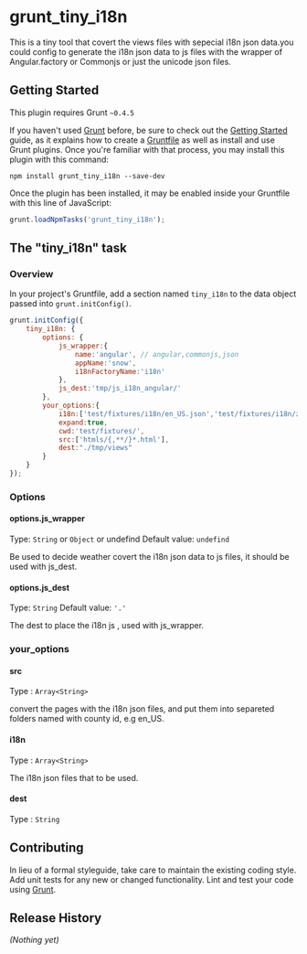 # grunt_tiny_i18n

This is a tiny tool that covert the views files with sepecial i18n json data.you could config to generate the i18n json data to js files with the wrapper of Angular.factory or Commonjs or just the unicode json files.

## Getting Started
This plugin requires Grunt `~0.4.5`

If you haven't used [Grunt](http://gruntjs.com/) before, be sure to check out the [Getting Started](http://gruntjs.com/getting-started) guide, as it explains how to create a [Gruntfile](http://gruntjs.com/sample-gruntfile) as well as install and use Grunt plugins. Once you're familiar with that process, you may install this plugin with this command:

```shell
npm install grunt_tiny_i18n --save-dev
```

Once the plugin has been installed, it may be enabled inside your Gruntfile with this line of JavaScript:

```js
grunt.loadNpmTasks('grunt_tiny_i18n');
```

## The "tiny_i18n" task

### Overview
In your project's Gruntfile, add a section named `tiny_i18n` to the data object passed into `grunt.initConfig()`.

```js
grunt.initConfig({
    tiny_i18n: {
        options: {
            js_wrapper:{
                name:'angular', // angular,commonjs,json
                appName:'snow',
                i18nFactoryName:'i18n'
            },
            js_dest:'tmp/js_i18n_angular/'
        },
        your_options:{
            i18n:['test/fixtures/i18n/en_US.json','test/fixtures/i18n/zh_CN.json'],
            expand:true,
            cwd:'test/fixtures/',
            src:['htmls/{,**/}*.html'],
            dest:"./tmp/views"
        }
    }
});
```

### Options

#### options.js_wrapper
Type: `String` or `Object` or undefind
Default value: `undefind`

Be used to decide weather covert the i18n json data to js files, it should be used with js_dest.

#### options.js_dest
Type: `String`
Default value: `'.'`

The dest to place the i18n js , used with js_wrapper.

### your_options

#### src
Type : `Array<String>`

convert the pages with the i18n json files, and put them into separeted folders named with county id, e.g en_US.

#### i18n
Type : `Array<String>`

The i18n json files that to be used.

#### dest
Type : `String`

## Contributing
In lieu of a formal styleguide, take care to maintain the existing coding style. Add unit tests for any new or changed functionality. Lint and test your code using [Grunt](http://gruntjs.com/).

## Release History
_(Nothing yet)_

